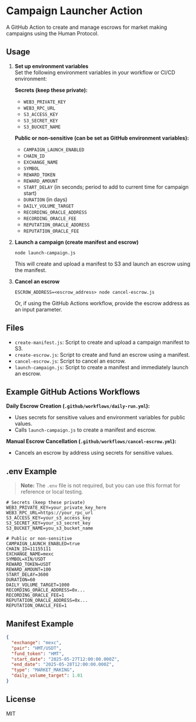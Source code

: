 # Campaign Launcher Action

A GitHub Action to create and manage escrows for market making campaigns using the Human Protocol.

## Usage

1. **Set up environment variables**  
   Set the following environment variables in your workflow or CI/CD environment:

   **Secrets (keep these private):**
   - `WEB3_PRIVATE_KEY`
   - `WEB3_RPC_URL`
   - `S3_ACCESS_KEY`
   - `S3_SECRET_KEY`
   - `S3_BUCKET_NAME`

   **Public or non-sensitive (can be set as GitHub environment variables):**
   - `CAMPAIGN_LAUNCH_ENABLED`
   - `CHAIN_ID`
   - `EXCHANGE_NAME`
   - `SYMBOL`
   - `REWARD_TOKEN`
   - `REWARD_AMOUNT`
   - `START_DELAY` (in seconds; period to add to current time for campaign start)
   - `DURATION` (in days)
   - `DAILY_VOLUME_TARGET`
   - `RECORDING_ORACLE_ADDRESS`
   - `RECORDING_ORACLE_FEE`
   - `REPUTATION_ORACLE_ADDRESS`
   - `REPUTATION_ORACLE_FEE`

2. **Launch a campaign (create manifest and escrow)**
   ```
   node launch-campaign.js
   ```
   This will create and upload a manifest to S3 and launch an escrow using the manifest.

3. **Cancel an escrow**
   ```
   ESCROW_ADDRESS=<escrow_address> node cancel-escrow.js
   ```
   Or, if using the GitHub Actions workflow, provide the escrow address as an input parameter.

## Files

- `create-manifest.js`: Script to create and upload a campaign manifest to S3.
- `create-escrow.js`: Script to create and fund an escrow using a manifest.
- `cancel-escrow.js`: Script to cancel an escrow.
- `launch-campaign.js`: Script to create a manifest and immediately launch an escrow.

## Example GitHub Actions Workflows

**Daily Escrow Creation (`.github/workflows/daily-run.yml`):**
- Uses secrets for sensitive values and environment variables for public values.
- Calls `launch-campaign.js` to create a manifest and escrow.

**Manual Escrow Cancellation (`.github/workflows/cancel-escrow.yml`):**
- Cancels an escrow by address using secrets for sensitive values.

## .env Example

> **Note:** The `.env` file is not required, but you can use this format for reference or local testing.

```
# Secrets (keep these private)
WEB3_PRIVATE_KEY=your_private_key_here
WEB3_RPC_URL=https://your_rpc_url
S3_ACCESS_KEY=your_s3_access_key
S3_SECRET_KEY=your_s3_secret_key
S3_BUCKET_NAME=you_s3_bucket_name

# Public or non-sensitive
CAMPAIGN_LAUNCH_ENABLED=true
CHAIN_ID=11155111
EXCHANGE_NAME=mexc
SYMBOL=XIN/USDT
REWARD_TOKEN=USDT
REWARD_AMOUNT=100
START_DELAY=3600
DURATION=60
DAILY_VOLUME_TARGET=1000
RECORDING_ORACLE_ADDRESS=0x...
RECORDING_ORACLE_FEE=1
REPUTATION_ORACLE_ADDRESS=0x...
REPUTATION_ORACLE_FEE=1
```

## Manifest Example

```json
{
  "exchange": "mexc",
  "pair": "HMT/USDT",
  "fund_token": "HMT",
  "start_date": "2025-05-27T12:00:00.000Z",
  "end_date": "2025-05-28T12:00:00.000Z",
  "type": "MARKET_MAKING",
  "daily_volume_target": 1.01
}
```

## License

MIT
